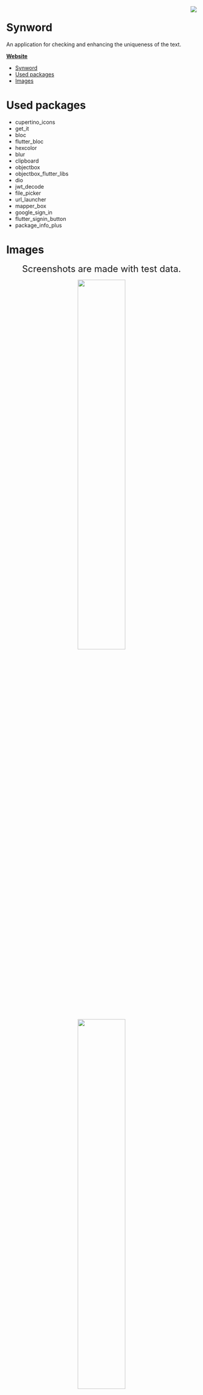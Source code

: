 <img src="docs/images/icon.png" align="right" />

# Synword

An application for checking and enhancing the uniqueness of the text.

**[Website](https://synword.com)**

- [Synword](#synword)
- [Used packages](#used-packages)
- [Images](#images)

# Used packages

- cupertino_icons
- get_it
- bloc
- flutter_bloc
- hexcolor
- blur
- clipboard
- objectbox
- objectbox_flutter_libs
- dio
- jwt_decode
- file_picker
- url_launcher
- mapper_box
- google_sign_in
- flutter_signin_button
- package_info_plus


# Images

<div align="center">

<font size="5">Screenshots are made with test data.</font>

</div>

<div align="center">
  <img src="docs/images/1.jpg" width="50%"/>
</div>

<div align="center">
  <img src="docs/images/2.jpg" width="50%"/>
</div>

<div align="center">
  <img src="docs/images/3.jpg" width="50%"/>
</div>

<div align="center">
  <img src="docs/images/4.jpg" width="50%"/>
</div>

<div align="center">
  <img src="docs/images/5.jpg" width="50%"/>
</div>

<div align="center">
  <img src="docs/images/6.jpg" width="50%"/>
</div>

<div align="center">
  <img src="docs/images/7.jpg" width="50%"/>
</div>

<div align="center">
  <img src="docs/images/8.jpg" width="50%"/>
</div>